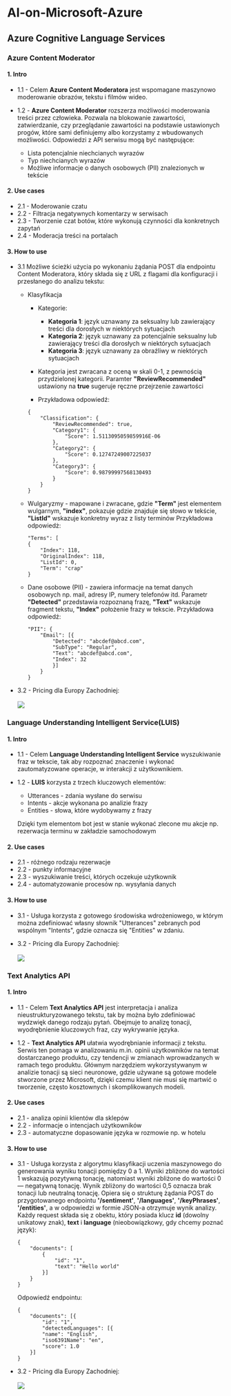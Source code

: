 # AI-on-Microsoft-Azure

## Azure Cognitive Language Services

### Azure Content Moderator

#### 1. Intro
 - 1.1 - Celem **Azure Content Moderatora** jest wspomagane maszynowo moderowanie obrazów, tekstu i filmów wideo.
 
 - 1.2 - **Azure Content Moderator** rozszerza możliwości moderowania treści przez człowieka. Pozwala na 
 blokowanie zawartości, zatwierdzanie, czy przeglądanie zawartości na podstawie ustawionych progów, które sami 
 definiujemy albo korzystamy z wbudowanych możliwości. Odpowiedzi z API serwisu mogą być następujące:

    - Lista potencjalnie niechcianych wyrazów
    - Typ niechcianych wyrazów
    - Możliwe informacje o danych osobowych (PII) znalezionych w tekście
            

#### 2. Use cases
 - 2.1 - Moderowanie czatu
 - 2.2 - Filtracja negatywnych komentarzy w serwisach
 - 2.3 - Tworzenie czat botów, które wykonują czynności dla konkretnych zapytań
 - 2.4 - Moderacja treści na portalach

#### 3. How to use
 - 3.1 Możliwe ścieżki użycia po wykonaniu żądania POST dla endpointu Content Moderatora, który składa się z URL z flagami dla konfiguracji
  i przesłanego do analizu tekstu:
    - Klasyfikacja
        - Kategorie: 
        
            - **Kategoria 1**: język uznawany za seksualny lub zawierający treści dla dorosłych w niektórych sytuacjach
            - **Kategoria 2**: język uznawany za potencjalnie seksualny lub zawierający treści dla dorosłych w niektórych sytuacjach
            - **Kategoria 3**: język uznawany za obraźliwy w niektórych sytuacjach
        - Kategoria jest zwracana z oceną w skali 0-1, z pewnością przydzielonej kategorii. Paramter **"ReviewRecommended"** ustawiony na
        **true** sugeruje ręczne przejrzenie zawartości
        - Przykładowa odpowiedź:
        
        ```
        {
            "Classification": {
                "ReviewRecommended": true,
                "Category1": {
                    "Score": 1.5113095059859916E-06
                },
                "Category2": {
                    "Score": 0.12747249007225037
                },
                "Category3": {
                    "Score": 0.98799997568130493
                }
            }
        }
        ```
        
    - Wulgaryzmy - mapowane i zwracane, gdzie **"Term"** jest elementem wulgarnym, **"index"**, pokazuje
    gdzie znajduje się słowo w tekście, **"ListId"** wskazuje konkretny wyraz z listy terminów
        Przykładowa odpowiedż:
        
        ```
        "Terms": [
        {
            "Index": 118,
            "OriginalIndex": 118,
            "ListId": 0,
            "Term": "crap"
        }
        ```
    - Dane osobowe (PII) - zawiera informacje na temat danych osobowych np. mail, adresy IP, numery telefonów itd.
        Parametr **"Detected"** przedstawia rozpoznaną frazę, **"Text"** wskazuje fragment tekstu, **"Index"** położenie frazy w tekscie.
        Przykładowa odpowiedź: 
            
        ```
        "PII": {
            "Email": [{
                "Detected": "abcdef@abcd.com",
                "SubType": "Regular",
                "Text": "abcdef@abcd.com",
                "Index": 32
                }]
            }
        }
        ```
            
 - 3.2 - Pricing dla Europy Zachodniej:<br/><br/>
 ![](img/contentModerator.png)

### Language Understanding Intelligent Service(LUIS)

#### 1. Intro
 - 1.1 - Celem **Language Understanding Intelligent Service** wyszukiwanie fraz w tekscie, 
 tak aby rozpoznać znaczenie i wykonać zautomatyzowane operacje, w interakcji z użytkownikiem.

 - 1.2 - **LUIS** korzysta z trzech kluczowych elementów:
    - Utterances - zdania wysłane do serwisu
    - Intents - akcje wykonana po analizie frazy
    - Entities - słowa, które wydobywamy z frazy
    
    Dzięki tym elementom bot jest w stanie wykonać zlecone mu akcje np. rezerwacja terminu 
    w zakładzie samochodowym  

#### 2. Use cases
 - 2.1 - różnego rodzaju rezerwacje
 - 2.2 - punkty informacyjne
 - 2.3 - wyszukiwanie treści, których oczekuje użytkownik
 - 2.4 - automatyzowanie procesów np. wysyłania danych

#### 3. How to use
 - 3.1 - Usługa korzysta z gotowego środowiska wdrożeniowego, w którym można zdefiniować 
 własny słownik "Utterances" zebranych pod wspólnym "Intents", gdzie oznacza się "Entities" w zdaniu.
 
 - 3.2 - Pricing dla Europy Zachodniej:<br/><br/>
 ![](img/LUIS.png)

### Text Analytics API

#### 1. Intro
 - 1.1 - Celem **Text Analytics API** jest interpretacja i analiza nieustrukturyzowanego tekstu, tak by można było 
zdefiniować wydzwięk danego rodzaju pytań. Obejmuje to analizę tonacji, wyodrębnienie 
kluczowych fraz, czy wykrywanie języka.

 - 1.2 - **Text Analytics API** ułatwia wyodrębnianie informacji z tekstu. Serwis ten pomaga w analizowaniu m.in. opinii użytkowników na temat dostarczanego
 produktu, czy tendencji w zmianach wprowadzanych w ramach tego produktu. Głównym narzędziem
 wykorzystywanym w analizie tonacji są sieci neuronowe, gdzie używane są gotowe modele stworzone przez
 Microsoft, dzięki czemu klient nie musi się martwić o tworzenie, często kosztownych i skomplikowanych modeli.
            

#### 2. Use cases
 - 2.1 - analiza opinii klientów dla sklepów
 - 2.2 - informacje o intencjach użytkowników
 - 2.3 - automatyczne dopasowanie języka w rozmowie np. w hotelu

#### 3. How to use
 - 3.1 - Usługa korzysta z algorytmu klasyfikacji uczenia maszynowego do generowania wyniku tonacji pomiędzy 0 a 1. Wyniki zbliżone
do wartości 1 wskazują pozytywną tonację, natomiast wyniki zbliżone do wartości 0 — negatywną tonację. Wynik zbliżony do wartości 0,5
oznacza brak tonacji lub neutralną tonację. Opiera się o strukturę żądania POST
do przygotowanego endpointu **'/sentiment'**, **'/languages'**, **'/keyPhrases'**, **'/entities'**, a w odpowiedzi w formie JSON-a otrzymuje wynik analizy. Każdy request składa się z obektu,
który posiada klucz **id** (dowolny unikatowy znak), **text** i **language** (nieobowiązkowy, gdy chcemy poznać język):
    
    ```
    {
        "documents": [
            {
                "id": "1",
                "text": "Hello world"
            }]
        }
    }
    ```
    
    Odpowiedź endpointu: 

    ```
    {
        "documents": [{
            "id": "1",
            "detectedLanguages": [{
            "name": "English",
            "iso6391Name": "en",
            "score": 1.0
        }]
    }
    ```
    
 - 3.2 - Pricing dla Europy Zachodniej:<br/><br/>
 ![](img/textAnalytics.png)
